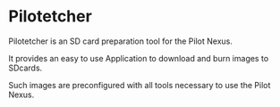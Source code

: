 # Pilotetcher

Pilotetcher is an SD card preparation tool for the Pilot Nexus.

It provides an easy to use Application to download and burn images to SDcards.

Such images are preconfigured with all tools necessary to use the Pilot Nexus.
